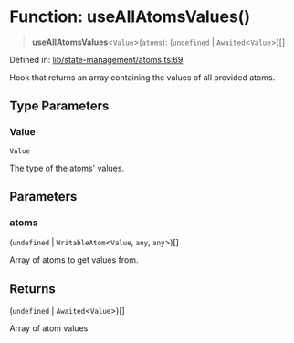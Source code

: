 # Function: useAllAtomsValues()

> **useAllAtomsValues**\<`Value`\>(`atoms`): (`undefined` \| `Awaited`\<`Value`\>)[]

Defined in: [lib/state-management/atoms.ts:69](https://github.com/aldesgroup/goaldn/blob/b43e92ae42dcd6febc9c2c8f0742ef8c669d44f6/lib/state-management/atoms.ts#L69)

Hook that returns an array containing the values of all provided atoms.

## Type Parameters

### Value

`Value`

The type of the atoms' values.

## Parameters

### atoms

(`undefined` \| `WritableAtom`\<`Value`, `any`, `any`\>)[]

Array of atoms to get values from.

## Returns

(`undefined` \| `Awaited`\<`Value`\>)[]

Array of atom values.
